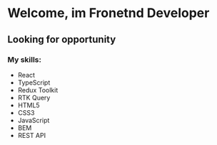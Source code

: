 <h1>Welcome, im Fronetnd Developer</h1>
<h2>Looking for opportunity</h2>
<h3>My skills:</h3>
<ul>
  <li>React</li>
  <li>TypeScript</li>
  <li>Redux Toolkit</li>
  <li>RTK Query</li>
  <li>HTML5</li>
  <li>CSS3</li>
  <li>JavaScript</li>
  <li>BEM</li>
  <li>REST API</li>
</ul>


<!--
**keyssen/keyssen** is a ✨ _special_ ✨ repository because its `README.md` (this file) appears on your GitHub profile.

Here are some ideas to get you started:

- 🔭 I’m currently working on ...
- 🌱 I’m currently learning ...
- 👯 I’m looking to collaborate on ...
- 🤔 I’m looking for help with ...
- 💬 Ask me about ...
- 📫 How to reach me: ...
- 😄 Pronouns: ...
- ⚡ Fun fact: ...
-->
